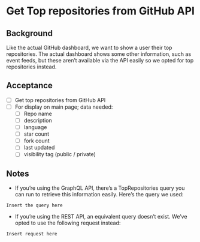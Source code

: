 # Get Top repositories from GitHub API

## Background

Like the actual GitHub dashboard, we want to show a user their top repositories. The actual dashboard shows some other information, such as event feeds, but these aren’t available via the API easily so we opted for top repositories instead.

## Acceptance

- [ ] Get top repositories from GitHub API
- [ ] For display on main page; data needed:
    - [ ] Repo name
    - [ ] description
    - [ ] language
    - [ ] star count
    - [ ] fork count
    - [ ] last updated
    - [ ] visibility tag (public / private)

## Notes

- If you’re using the GraphQL API, there’s a TopRepositories query you can run to retrieve this information easily. Here’s the query we used:
```
Insert the query here
```
- If you’re using the REST API, an equivalent query doesn’t exist. We’ve opted to use the following request instead: 
```
Insert request here
```
